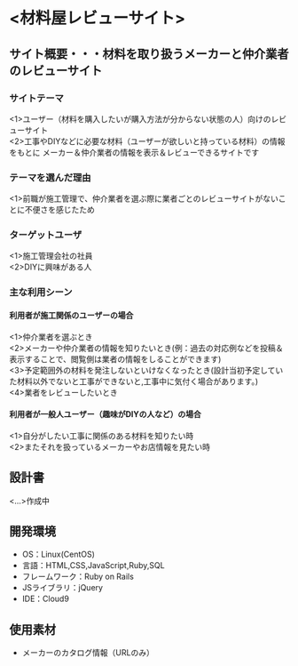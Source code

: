 # <材料屋レビューサイト>

## サイト概要・・・材料を取り扱うメーカーと仲介業者のレビューサイト
### サイトテーマ
<1>ユーザー（材料を購入したいが購入方法が分からない状態の人）向けのレビューサイト<br>
<2>工事やDIYなどに必要な材料（ユーザーが欲しいと持っている材料）の情報をもとに メーカー＆仲介業者の情報を表示＆レビューできるサイトです

### テーマを選んだ理由
<1>前職が施工管理で、仲介業者を選ぶ際に業者ごとのレビューサイトがないことに不便さを感じたため

### ターゲットユーザ
<1>施工管理会社の社員<br>
<2>DIYに興味がある人

### 主な利用シーン

#### 利用者が施工関係のユーザーの場合<br>
<1>仲介業者を選ぶとき<br>
<2>メーカーや仲介業者の情報を知りたいとき(例：過去の対応例などを投稿＆表示することで、閲覧側は業者の情報をしることができます)<br>
<3>予定範囲外の材料を発注しないといけなくなったとき(設計当初予定していた材料以外でないと工事ができないと,工事中に気付く場合があります。)<br>
<4>業者をレビューしたいとき

#### 利用者が一般人ユーザー（趣味がDIYの人など）の場合<br>
<1>自分がしたい工事に関係のある材料を知りたい時<br>
<2>またそれを扱っているメーカーやお店情報を見たい時

## 設計書
<...>作成中

## 開発環境
- OS：Linux(CentOS)
- 言語：HTML,CSS,JavaScript,Ruby,SQL
- フレームワーク：Ruby on Rails
- JSライブラリ：jQuery
- IDE：Cloud9

## 使用素材
- メーカーのカタログ情報（URLのみ）
